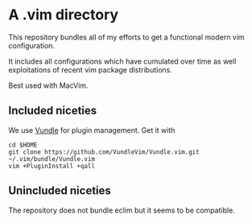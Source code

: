 A .vim directory
================

This repository bundles all of my efforts to get a functional modern vim configuration.

It includes all configurations which have cumulated over time as well exploitations of recent vim package distributions.

Best used with MacVim.

Included niceties
-----------------
We use [Vundle](https://github.com/gmarik/vundle) for plugin management. Get it with

    cd $HOME
    git clone https://github.com/VundleVim/Vundle.vim.git ~/.vim/bundle/Vundle.vim
    vim +PluginInstall +qall


Unincluded niceties
-------------------
The repository does not bundle eclim but it seems to be compatible.


